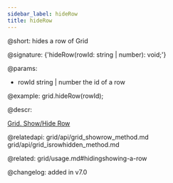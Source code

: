 ```yaml
---
sidebar_label: hideRow
title: hideRow
---          
```


@short: hides a row of Grid

@signature: {'hideRow(rowId: string | number): void;'}

@params:
- rowId	string | number   the id of a row

@example:
grid.hideRow(rowId);



@descr:

[Grid. Show/Hide Row](https://snippet.dhtmlx.com/8y83d6jv)

@relatedapi: 
grid/api/grid_showrow_method.md
grid/api/grid_isrowhidden_method.md

@related: grid/usage.md#hidingshowing-a-row

@changelog:
added in v7.0

